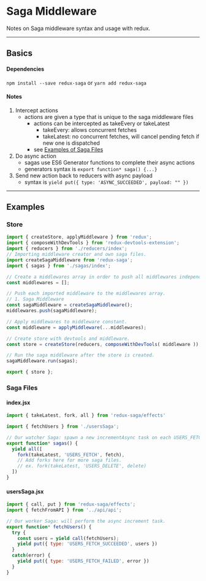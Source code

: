 # Saga Middleware

Notes on Saga middleware syntax and usage with redux.

---

## Basics

#### Dependencies

`npm install --save redux-saga` or `yarn add redux-saga`

#### Notes

1. Intercept actions
    * actions are given a type that is unique to the saga middleware files
        * actions can be intercepted as takeEvery or takeLatest
            * takeEvery: allows concurrent fetches
            * takeLatest: no concurrent fetches, will cancel pending fetch if new one is dispatched
      * see [Examples of Saga Files](#saga-files)
2. Do async action
    * sagas use ES6 Generator functions to complete their async actions
    * generators syntax is `export function* saga() {...}`
3. Send new action back to reducers with async payload
    * syntax is `yield put({ type: 'ASYNC_SUCCEEDED', payload: "" })`

---

## Examples

### Store

```javascript
import { createStore, applyMiddleware } from 'redux';
import { composeWithDevTools } from 'redux-devtools-extension';
import { reducers } from './reducers/index';
// Importing middleware creator and own saga files.
import createSagaMiddleware from 'redux-saga';
import { sagas } from './sagas/index';

// Create a middlewares array in order to push all middlewares independently.
const middlewares = [];

// Push each imported middleware to the middlewares array.
// 1. Saga Middleware
const sagaMiddleware = createSagaMiddleware();
middlewares.push(sagaMiddleware);

// Apply middlewares to middleware constant.
const middleware = applyMiddleware(...middlewares);

// Create store with devtools and middleware.
const store = createStore(reducers, composeWithDevTools( middleware ));

// Run the saga middleware after the store is created.
sagaMiddleware.run(sagas);

export { store };
```

### Saga Files

#### index.jsx

```javascript
import { takeLatest, fork, all } from 'redux-saga/effects'

import { fetchUsers } from './usersSaga';

// Our watcher Saga: spawn a new incrementAsync task on each USERS_FETCH.
export function* sagas() {
  yield all([
    fork(takeLatest, 'USERS_FETCH', fetch),
    // Add forks here for more saga files.
    // ex. fork(takeLatest, 'USERS_DELETE', delete)
  ])
}
```

#### usersSaga.jsx

```javascript
import { call, put } from 'redux-saga/effects';
import { fetchFromAPI } from '../api/api';

// Our worker Saga: will perform the async increment task.
export function* fetchUsers() {
  try {
    const users = yield call(fetchUsers);
    yield put({ type: 'USERS_FETCH_SUCCEEDED', users })
  }
  catch(error) {
    yield put({ type: 'USERS_FETCH_FAILED', error })
  }
}
```






